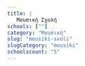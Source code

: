 ```yaml
---
title: |
   Μουσική Σχολή
schools: [""]
category: "Μουσική"
slug: "mousiki-sxoli"
slugCategory: "mousiki"
schoolscount: "5"
---
```


